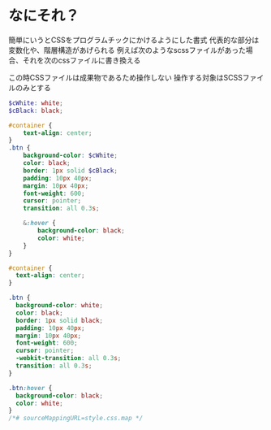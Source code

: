 # なにそれ？
簡単にいうとCSSをプログラムチックにかけるようにした書式
代表的な部分は変数化や、階層構造があげられる
例えば次のようなscssファイルがあった場合、それを次のcssファイルに書き換える

この時CSSファイルは成果物であるため操作しない
操作する対象はSCSSファイルのみとする

```test.scss
$cWhite: white;
$cBlack: black;

#container {
    text-align: center;
}
.btn {
    background-color: $cWhite;
    color: black;
    border: 1px solid $cBlack;
    padding: 10px 40px;
    margin: 10px 40px;
    font-weight: 600;
    cursor: pointer;
    transition: all 0.3s;

    &:hover {
        background-color: black;
        color: white;
    }
}
```

```style.css
#container {
  text-align: center;
}

.btn {
  background-color: white;
  color: black;
  border: 1px solid black;
  padding: 10px 40px;
  margin: 10px 40px;
  font-weight: 600;
  cursor: pointer;
  -webkit-transition: all 0.3s;
  transition: all 0.3s;
}

.btn:hover {
  background-color: black;
  color: white;
}
/*# sourceMappingURL=style.css.map */
```